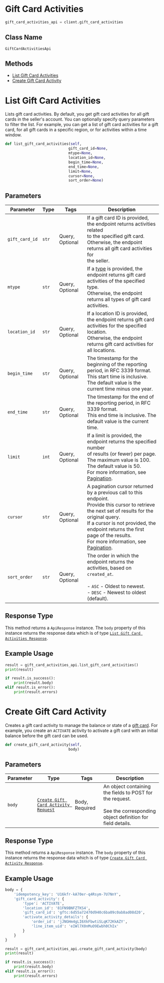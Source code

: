 # Gift Card Activities

```python
gift_card_activities_api = client.gift_card_activities
```

## Class Name

`GiftCardActivitiesApi`

## Methods

* [List Gift Card Activities](../../doc/api/gift-card-activities.md#list-gift-card-activities)
* [Create Gift Card Activity](../../doc/api/gift-card-activities.md#create-gift-card-activity)


# List Gift Card Activities

Lists gift card activities. By default, you get gift card activities for all
gift cards in the seller's account. You can optionally specify query parameters to
filter the list. For example, you can get a list of gift card activities for a gift card,
for all gift cards in a specific region, or for activities within a time window.

```python
def list_gift_card_activities(self,
                             gift_card_id=None,
                             mtype=None,
                             location_id=None,
                             begin_time=None,
                             end_time=None,
                             limit=None,
                             cursor=None,
                             sort_order=None)
```

## Parameters

| Parameter | Type | Tags | Description |
|  --- | --- | --- | --- |
| `gift_card_id` | `str` | Query, Optional | If a gift card ID is provided, the endpoint returns activities related<br>to the specified gift card. Otherwise, the endpoint returns all gift card activities for<br>the seller. |
| `mtype` | `str` | Query, Optional | If a [type](entity:GiftCardActivityType) is provided, the endpoint returns gift card activities of the specified type.<br>Otherwise, the endpoint returns all types of gift card activities. |
| `location_id` | `str` | Query, Optional | If a location ID is provided, the endpoint returns gift card activities for the specified location.<br>Otherwise, the endpoint returns gift card activities for all locations. |
| `begin_time` | `str` | Query, Optional | The timestamp for the beginning of the reporting period, in RFC 3339 format.<br>This start time is inclusive. The default value is the current time minus one year. |
| `end_time` | `str` | Query, Optional | The timestamp for the end of the reporting period, in RFC 3339 format.<br>This end time is inclusive. The default value is the current time. |
| `limit` | `int` | Query, Optional | If a limit is provided, the endpoint returns the specified number<br>of results (or fewer) per page. The maximum value is 100. The default value is 50.<br>For more information, see [Pagination](https://developer.squareup.com/docs/working-with-apis/pagination). |
| `cursor` | `str` | Query, Optional | A pagination cursor returned by a previous call to this endpoint.<br>Provide this cursor to retrieve the next set of results for the original query.<br>If a cursor is not provided, the endpoint returns the first page of the results.<br>For more information, see [Pagination](https://developer.squareup.com/docs/working-with-apis/pagination). |
| `sort_order` | `str` | Query, Optional | The order in which the endpoint returns the activities, based on `created_at`.<br><br>- `ASC` - Oldest to newest.<br>- `DESC` - Newest to oldest (default). |

## Response Type

This method returns a `ApiResponse` instance. The `body` property of this instance returns the response data which is of type [`List Gift Card Activities Response`](../../doc/models/list-gift-card-activities-response.md).

## Example Usage

```python
result = gift_card_activities_api.list_gift_card_activities()
print(result)

if result.is_success():
    print(result.body)
elif result.is_error():
    print(result.errors)
```


# Create Gift Card Activity

Creates a gift card activity to manage the balance or state of a [gift card](../../doc/models/gift-card.md).
For example, you create an `ACTIVATE` activity to activate a gift card with an initial balance
before the gift card can be used.

```python
def create_gift_card_activity(self,
                             body)
```

## Parameters

| Parameter | Type | Tags | Description |
|  --- | --- | --- | --- |
| `body` | [`Create Gift Card Activity Request`](../../doc/models/create-gift-card-activity-request.md) | Body, Required | An object containing the fields to POST for the request.<br><br>See the corresponding object definition for field details. |

## Response Type

This method returns a `ApiResponse` instance. The `body` property of this instance returns the response data which is of type [`Create Gift Card Activity Response`](../../doc/models/create-gift-card-activity-response.md).

## Example Usage

```python
body = {
    'idempotency_key': 'U16kfr-kA70er-q4Rsym-7U7NnY',
    'gift_card_activity': {
        'type': 'ACTIVATE',
        'location_id': '81FN9BNFZTKS4',
        'gift_card_id': 'gftc:6d55a72470d940c6ba09c0ab8ad08d20',
        'activate_activity_details': {
            'order_id': 'jJNGHm4gLI6XkFbwtiSLqK72KkAZY',
            'line_item_uid': 'eIWl7X0nMuO9Ewbh0ChIx'
        }
    }
}

result = gift_card_activities_api.create_gift_card_activity(body)
print(result)

if result.is_success():
    print(result.body)
elif result.is_error():
    print(result.errors)
```

